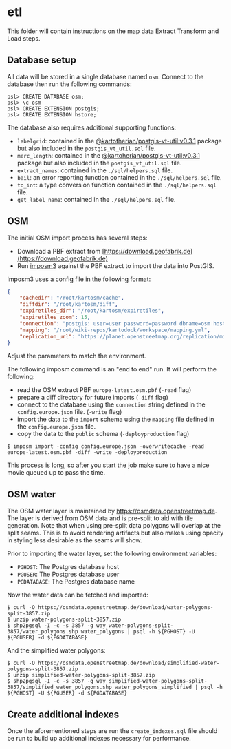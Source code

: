# etl

This folder will contain instructions on the map data Extract Transform and Load steps.

## Database setup

All data will be stored in a single database named `osm`. Connect to the database then run the following commands:

```console
psl> CREATE DATABASE osm;
psl> \c osm
psl> CREATE EXTENSION postgis;
psl> CREATE EXTENSION hstore;
```

The database also requires additional supporting functions:

- `labelgrid`: contained in the [@kartotherian/postgis-vt-util:v0.3.1](https://github.com/kartotherian/postgis-vt-util/tree/v0.3.1) package but also included in the `postgis_vt_util.sql` file.
- `merc_length`: contained in the [@kartoherian/postgis-vt-util:v0.3.1](https://github.com/kartotherian/postgis-vt-util/tree/v0.3.1) package but also included in the `postgis_vt_util.sql` file.
- `extract_names`: contained in the `./sql/helpers.sql` file.
- `bail`: an error reporting function contained in the `./sql/helpers.sql` file.
- `to_int`: a type conversion function contained in the `./sql/helpers.sql` file.
- `get_label_name`: contained in the `./sql/helpers.sql` file.

## OSM

The initial OSM import process has several steps:

* Download a PBF extract from [https://download.geofabrik.de](https://download.geofabrik.de)
* Run [imposm3](https://github.com/omniscale/imposm3) against the PBF extract to import the data into PostGIS.

Imposm3 uses a config file in the following format:

```json
{
    "cachedir": "/root/kartosm/cache",
    "diffdir": "/root/kartosm/diff",
    "expiretiles_dir": "/root/kartosm/expiretiles",
    "expiretiles_zoom": 15,
    "connection": "postgis: user=user password=password dbname=osm host=host prefix=NONE",
    "mapping": "/root/wiki-repos/kartodock/workspace/mapping.yml",
    "replication_url": "https://planet.openstreetmap.org/replication/minute/"
}
```

Adjust the parameters to match the environment. 

The following imposm command is an "end to end" run. It will perform the following:

* read the OSM extract PBF `europe-latest.osm.pbf` (`-read` flag)
* prepare a diff directory for future imports (`-diff` flag)
* connect to the database using the `connection` string defined in the `config.europe.json` file. (`-write` flag)
* import the data to the `import` schema using the `mapping` file defined in the `config.europe.json` file.
* copy the data to the `public` schema (`-deployproduction` flag)

```console
$ imposm import -config config.europe.json -overwritecache -read europe-latest.osm.pbf -diff -write -deployproduction
```

This process is long, so after you start the job make sure to have a nice movie queued up to pass the time.

## OSM water

The OSM water layer is maintained by https://osmdata.openstreetmap.de. The layer is derived from OSM data and is pre-split to aid with tile generation. Note that when using pre-split data polygons will overlap at the split seams. This is to avoid rendering artifacts but also makes using opacity in styling less desirable as the seams will show.

Prior to importing the water layer, set the following environment variables: 

- `PGHOST`: The Postgres database host
- `PGUSER`: The Postgres database user
- `PGDATABASE`: The Postgres database name

Now the water data can be fetched and imported:

```console
$ curl -O https://osmdata.openstreetmap.de/download/water-polygons-split-3857.zip
$ unzip water-polygons-split-3857.zip
$ shp2pgsql -I -c -s 3857 -g way water-polygons-split-3857/water_polygons.shp water_polygons | psql -h ${PGHOST} -U ${PGUSER} -d ${PGDATABASE}
```

And the simplified water polygons:

```console
$ curl -O https://osmdata.openstreetmap.de/download/simplified-water-polygons-split-3857.zip
$ unzip simplified-water-polygons-split-3857.zip
$ shp2pgsql -I -c -s 3857 -g way simplified-water-polygons-split-3857/simplified_water_polygons.shp water_polygons_simplified | psql -h ${PGHOST} -U ${PGUSER} -d ${PGDATABASE}
```

## Create additional indexes

Once the aforementioned steps are run the `create_indexes.sql` file should be run to build up additional indexes necessary for performance.
